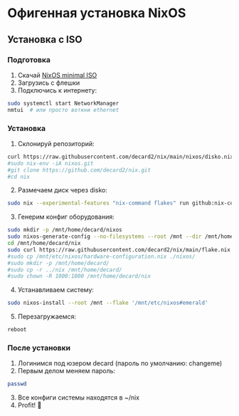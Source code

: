 # Офигенная установка NixOS

## Установка с ISO

### Подготовка
1. Скачай [NixOS minimal ISO](https://nixos.org/download#nixos-iso)
2. Загрузись с флешки
3. Подключись к интернету:
```bash
sudo systemctl start NetworkManager
nmtui  # или просто воткни ethernet
```

### Установка

1. Склонируй репозиторий:
```bash
curl https://raw.githubusercontent.com/decard2/nix/main/nixos/disko.nix -o /tmp/disko.nix
#sudo nix-env -iA nixos.git
#git clone https://github.com/decard2/nix.git
#cd nix
```

2. Размечаем диск через disko:
```bash
sudo nix --experimental-features "nix-command flakes" run github:nix-community/disko -- --mode disko /tmp/disko.nix
```

3. Генерим конфиг оборудования:
```bash
sudo mkdir -p /mnt/home/decard/nixos
sudo nixos-generate-config --no-filesystems --root /mnt --dir /mnt/home/decard/nix/nixos
cd /mnt/home/decard/nix
sudo curl https://raw.githubusercontent.com/decard2/nix/main/flake.nix -o ./flake.nix
#sudo cp /mnt/etc/nixos/hardware-configuration.nix ./nixos/
#sudo mkdir -p /mnt/home/decard/
#sudo cp -r ../nix /mnt/home/decard/
#sudo chown -R 1000:1000 /mnt/home/decard/nix
```

4. Устанавливаем систему:
```bash
sudo nixos-install --root /mnt --flake '/mnt/etc/nixos#emerald'
```

5. Перезагружаемся:
```bash
reboot
```

### После установки

1. Логинимся под юзером decard (пароль по умолчанию: changeme)
2. Первым делом меняем пароль:
```bash
passwd
```
3. Все конфиги системы находятся в ~/nix
4. Profit! 🎉
